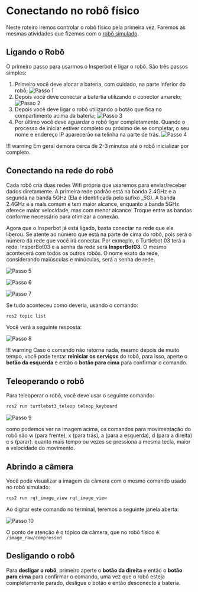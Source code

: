 # Conectando no robô físico

Neste roteiro iremos controlar o robô físico pela primeira vez. Faremos as mesmas atividades que fizemos com o [robô simulado](../robo-simulado/index.md).

## Ligando o Robô

O primeiro passo para usarmos o Insperbot é ligar o robô. São três passos simples:

1. Primeiro você deve alocar a bateria, com cuidado, na parte inferior do robô;
![Passo 1](imgs/passo001.jpg)
2. Depois você deve conectar a batertia utilizando o conector amarelo;
![Passo 2](imgs/passo002.jpg)
3. Depois você deve ligar o robô utilizando o botão que fica no compartimento acima da bateria;
![Passo 3](imgs/passo003.jpg)
4. Por último você deve aguardar o robô ligar completamente. Quando o processo de iniciar estiver completo ou próximo de se completar, o seu nome e endereço IP aparecerão na telinha na parte de trás.
![Passo 4](imgs/passo004.jpg)

!!! warning 
    Em geral demora cerca de 2-3 minutos até o robô inicializar por completo. 


## Conectando na rede do robô

Cada robô cria duas redes Wifi própria que usaremos para enviar/receber dados diretamente. A primeira rede padrão está na banda 2.4GHz e a segunda na banda 5GHz (Ela é identificada pelo sufixo _5G). A banda 2.4GHz é a mais comum e tem maior alcance, enquanto a banda 5GHz oferece maior velocidade, mas com menor alcance. Troque entre as bandas conforme necessário para otimizar a conexão.

Agora que o Insperbot já está ligado, basta conectar na rede que ele liberou. Se atente ao número que está na parte de cima do robô, pois será o número da rede que você irá conectar. Por exmeplo, o Turtlebot 03 terá a rede: InsperBot03 e a senha da rede será **InsperBot03**. O mesmo acontecerá com todos os outros robôs. O nome exato da rede, considerando maiúsculas e minúculas, será a senha de rede.

![Passo 5](imgs/passo005.jpg)

![Passo 6](imgs/passo006.jpg)

![Passo 7](imgs/passo007.jpg)

Se tudo aconteceu como deveria, usando o comando:

```bash
ros2 topic list
```

Você verá a seguinte resposta:

![Passo 8](imgs/passo008.png)

!!! warning 
    Caso o comando não retorne nada, mesmo depois de muito tempo, você pode tentar **reiniciar os serviços** do robô, para isso, aperte o **botão da esquerda** e então o **botão para cima** para confirmar o comando.

## Teleoperando o robô

Para teleoperar o robô, você deve usar o seguinte comando:

```bash
ros2 run turtlebot3_teleop teleop_keyboard
```

![Passo 9](imgs/passo009.png)

como podemos ver na imagem acima, os comandos para movimentação do robô são w (para frente), x (para trás), a (para a esquerda), d (para a direita) e s (parar). quanto mais tempo ou vezes se pressiona a mesma tecla, maior a velocidade do movimento.

## Abrindo a câmera

Você pode visualizar a imagem da câmera com o mesmo comando usado no robô simulado:

```bash
ros2 run rqt_image_view rqt_image_view
```

Ao digitar este comando no terminal, teremos a seguinte janela aberta:

![Passo 10](imgs/passo010.png)

O ponto de atenção é o tópico da câmera, que no robô físico é: `/image_raw/compressed`

## Desligando o robô

Para **desligar o robô**, primeiro aperte o **botão da direita** e então o **botão para cima** para confirmar o comando, uma vez que o robô esteja completamente parado, desligue o botão e então desconecte a bateria.
